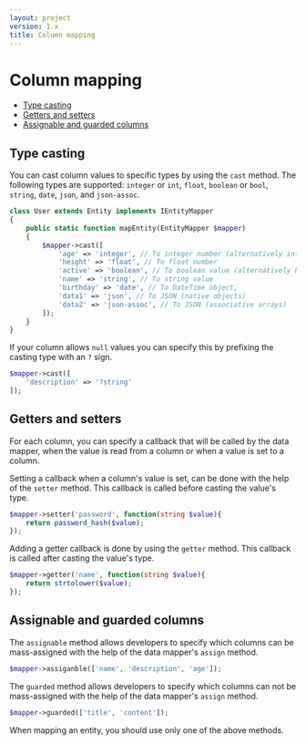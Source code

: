 ```yaml
---
layout: project
version: 1.x
title: Column mapping
---
```

# Column mapping

- [Type casting](#type-casting)
- [Getters and setters](#getters-and-setters)
- [Assignable and guarded columns](#assignable-and-guarded-columns)

## Type casting

You can cast column values to specific types by using the `cast` method.
The following types are supported: `integer` or `int`, `float`, `boolean` or `bool`,
`string`, `date`, `json`, and `json-assoc`.

```php
class User extends Entity implements IEntityMapper
{
    public static function mapEntity(EntityMapper $mapper)
    {
        $mapper->cast([
            'age' => 'integer', // To integer number (alternatively int)
            'height' => 'float', // To float number
            'active' => 'boolean', // To boolean value (alternatively bool)
            'name' => 'string', // To string value
            'birthday' => 'date', // To DateTime object,
            'data1' => 'json', // To JSON (native objects)
            'data2' => 'json-assoc', // To JSON (associative arrays)
        ]);
    }
}
```

If your column allows `null` values you can specify this by prefixing the casting type
with an `?` sign.

```php
$mapper->cast([
    'description' => '?string'
]);
```

## Getters and setters

For each column, you can specify a callback that will be called by the data mapper,
when the value is read from a column or when a value is set to a column.

Setting a callback when a column's value is set, can be done with the help of 
the `setter` method. This callback is called before casting the value's type.

```php
$mapper->setter('password', function(string $value){
    return password_hash($value);
});
```

Adding a getter callback is done by using the `getter` method. This callback
is called after casting the value's type.

```php
$mapper->getter('name', function(string $value){
    return strtolower($value);
});
```

## Assignable and guarded columns

The `assignable` method allows developers to specify which columns can be mass-assigned with
the help of the data mapper's `assign` method.

```php
$mapper->assiganble(['name', 'description', 'age']);
```

The `guarded` method allows developers to specify which columns can not be mass-assigned with
the help of the data mapper's `assign` method.

```php
$mapper->guarded(['title', 'content']);
```

When mapping an entity, you should use only one of the above methods.

